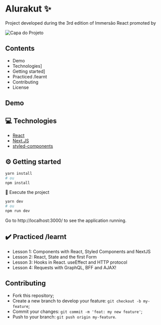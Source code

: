 # Alurakut ✨

Project developed during the 3rd edition of Immersão React promoted by

![Capa do Projeto](https://gerador-de-imagens-omariosouto-alura-challenges.vercel.app/api/image-generator?url=https://alurakut-eta.vercel.app/&v=2)

## Contents

-  Demo
- Technologies]
- Getting started]
- Practiced /learnt
- Contributing
- License

## Demo



## 💻 Technologies

- [React](https://reactjs.org)
- [Next.JS](https://nextjs.org/)
- [styled-components](https://styled-components.com/)

## ⚙️ Getting started

```bash
yarn install
# ou
npm install
```
 🏃 Execute the project

```bash
yarn dev
# ou
npm run dev
```

Go to http://localhost:3000/ to see the application running.


## ✔️ Practiced /learnt
  - Lesson 1: Components with React, Styled Components and NextJS
  - Lesson 2: React, State and the first Form
  - Lesson 3: Hooks in React. useEffect and HTTP protocol
  - Lesson 4: Requests with GraphQL, BFF and AJAX!

## Contributing

- Fork this repository;
- Create a new branch to develop your feature: `git checkout -b my-feature`;
- Commit your changes: `git commit -m 'feat: my new feature'`;
- Push to your branch: `git push origin my-feature`.
